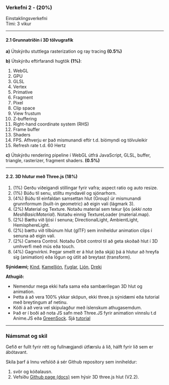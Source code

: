 ### Verkefni 2 - (20%)

Einstaklingsverkefni <br>
Tími: 3 vikur

---

#### 2.1 Grunnatriðin í 3D tölvugrafík 

**a)** Útskýrðu stuttlega rasterization og ray tracing **(0.5%)** <br>

**b)** Útskýrðu eftirfarandi hugtök **(1%)**: 

1.	WebGL
1.	GPU
1.	GLSL 
1.	Vertex
1.	Primative 
1.	Fragment 
1.	Pixel
1.	Clip space
1.	View frustum
1.	Z-buffering
1.	Right-hand coordinate system (RHS)
1.	Frame buffer
1.	Shaders
1.	FPS. Afhverju er það mismunandi eftir t.d. bíómyndi og tölvuleikir
1.	Refresh rate t.d. 60 Hertz
    
**c)** Útskýrðu rendering pipeline í WebGL útfrá JavaScript, GLSL, buffer, triangle, rasterizer, fragment shaders. **(0.5%)**

---

#### 2.2. 3D hlutur með Three.js (18%)

1. (1%) Gerðu viðeigandi stillingar fyrir vafra; aspect ratio og auto resize.
1. (1%) Búðu til senu, stilltu myndavél og sjónarhorn.
1. (4%) Búðu til einfaldan samsettan hlut (Group) úr mismunandi grunnformum (built-in geometric) að eigin vali (lágmark 3).
1. (2%) Material og Texture. Notaðu material sem tekur ljós (_ekki nota MeshBasicMaterial_). Notaðu einnig TextureLoader (material.map). 
1. (2%) Bættu við ljósi í senuna; DirectionalLight, AmbientLight, HemisphereLight.
1. (2%) bættu við tilbúnum hlut (glTF) sem inniheldur animation clips í senuna að eigin vali.
1. (2%) Camera Control. Notaðu Orbit control til að geta skoðað hlut í 3D umhverfi með mús eða touch.
1. (4%) Gagnvirkni. Þegar smellt er á hlut (eða skjá) þá á hlutur að hreyfa sig (animation) eða lögun og útlit að breytast (transform).

**Sýnidæmi;** [Kind](https://codepen.io/elliezen/pen/GWbBrx), [Kamelljón](https://codepen.io/elliezen/pen/evXgdE), [Fuglar](https://codepen.io/Yakudoo/pen/LVyJXw), [Ljón](https://codepen.io/Yakudoo/full/YXxmYR/), [Dreki](https://codepen.io/Yakudoo/pen/yNjRRL)
<br>

**Athugið:**<br>
- Nemendur mega ekki hafa sama eða sambærilegan 3D hlut og animation. <br>
- Þetta á að vera 100% ykkar sköpun, ekki three.js sýnidæmi eða tutorial með breytingum af netinu.
- Kóði á að vera vel skipulagður með íslenskum athugasemdum. 
- Það er í boði að nota JS safn með Three.JS fyrir animation vinnslu t.d Anime.JS eða [GreenSock](https://greensock.com/). Sjá [tutorial](https://www.youtube.com/watch?v=6oFvqLfRnsU)

---

### Námsmat og skil
Gefið er fullt fyrir rétt og fullnægjandi útfærslu á lið, hálft fyrir lið sem er ábótavant.<br>

Skila þarf á Innu vefslóð á sér Github repository sem inniheldur:

1. svör og kóðalausn.
1. Vefsíðu [Github page (docs)](https://pages.github.com/) sem hýsir 3D three.js hlut (V2.2). 
